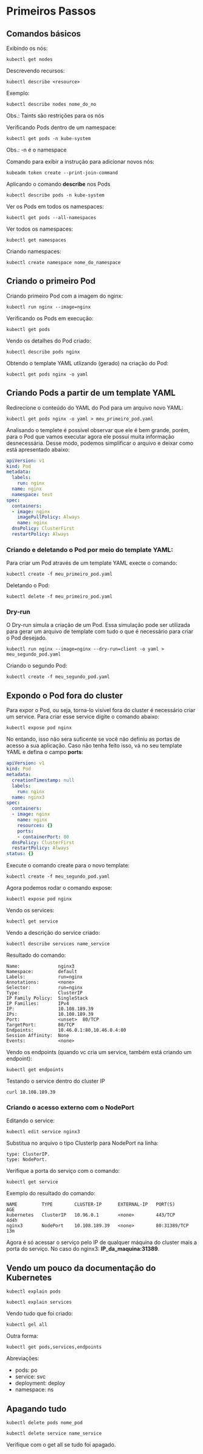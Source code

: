 # Primeiros Passos

## Comandos básicos

Exibindo os nós:
~~~shell
kubectl get nodes
~~~

Descrevendo recursos:
~~~shell
kubectl describe <resource>
~~~

Exemplo:

~~~shell
kubectl describe nodes nome_do_no
~~~

Obs.: Taints são restrições para os nós

Verificando Pods dentro de um namespace:
~~~shell
kubectl get pods -n kube-system
~~~

Obs.: -n é o namespace

Comando para exibir a instrução para adicionar novos nós:

~~~shell
kubeadm token create --print-join-command
~~~

Aplicando o comando **describe** nos Pods

~~~shell
kubectl describe pods -n kube-system
~~~

Ver os Pods em todos os namespaces:

~~~shell
kubectl get pods --all-namespaces
~~~

Ver todos os namespaces:

~~~shell
kubectl get namespaces
~~~

Criando namespaces:

~~~shell
kubectl create namespace nome_do_namespace
~~~

## Criando o primeiro Pod

Criando primeiro Pod com a imagem do nginx:
~~~shell
kubectl run nginx --image=nginx
~~~

Verificando os Pods em execução:

~~~shell
kubectl get pods
~~~

Vendo os detalhes do Pod criado:

~~~shell
kubectl describe pods nginx
~~~

Obtendo o template YAML utlizando (gerado) na criação do Pod:

~~~shell
kubectl get pods nginx -o yaml
~~~

## Criando Pods a partir de um template YAML

Redirecione o conteúdo do YAML do Pod para um arquivo novo YAML:

~~~shell
kubectl get pods nginx -o yaml > meu_primeiro_pod.yaml
~~~

Analisando o templete é possível observar que ele é bem grande, porém, para o Pod que vamos executar agora ele possuí muita informação desnecessária. Desse modo, podemos simplificar o arquivo e deixar como está apresentado abaixo:

~~~yaml
apiVersion: v1
kind: Pod
metadata:
  labels:
    run: nginx
  name: nginx
  namespace: test
spec:
  containers:
  - image: nginx
    imagePullPolicy: Always
    name: nginx
  dnsPolicy: ClusterFirst
  restartPolicy: Always
~~~

### Criando e deletando o Pod por meio do template YAML:

Para criar um Pod através de um template YAML execte o comando:

~~~shell
kubectl create -f meu_primeiro_pod.yaml
~~~

Deletando o Pod:

~~~shell
kubectl delete -f meu_primeiro_pod.yaml
~~~

### Dry-run

O Dry-run simula a criação de um Pod. Essa simulação pode ser utilizada para gerar um arquivo de template com tudo o que é necessário para criar o Pod desejado.

~~~shell
kubectl run nginx --image=nginx --dry-run=client -o yaml > meu_segundo_pod.yaml
~~~

Criando o segundo Pod:

~~~shell
kubectl create -f meu_segundo_pod.yaml
~~~

## Expondo o Pod fora do cluster

Para expor o Pod, ou seja, torna-lo visível fora do cluster é necessário criar um service. Para criar esse service digite o comando abaixo:

~~~shell
kubectl expose pod nginx
~~~

No entando, isso não sera suficente se você não definiu as portas de acesso a sua aplicação. Caso não tenha feito isso, vá no seu template YAML e defina o campo **ports**:

~~~yaml
apiVersion: v1
kind: Pod
metadata:
  creationTimestamp: null
  labels:
    run: nginx
  name: nginx3
spec:
  containers:
  - image: nginx
    name: nginx
    resources: {}
    ports:
    - containerPort: 80
  dnsPolicy: ClusterFirst
  restartPolicy: Always
status: {}
~~~

Execute o comando create para o novo template:

~~~shell
kubectl create -f meu_segundo_pod.yaml
~~~

Agora podemos rodar o comando expose:

~~~shell
kubectl expose pod nginx
~~~

Vendo os services:

~~~shell
kubectl get service
~~~

Vendo a descrição do service criado:

~~~shell
kubectl describe services name_service
~~~

Resultado do comando:

~~~shell
Name:              nginx3
Namespace:         default
Labels:            run=nginx
Annotations:       <none>
Selector:          run=nginx
Type:              ClusterIP
IP Family Policy:  SingleStack
IP Families:       IPv4
IP:                10.108.189.39
IPs:               10.108.189.39
Port:              <unset>  80/TCP
TargetPort:        80/TCP
Endpoints:         10.46.0.1:80,10.46.0.4:80
Session Affinity:  None
Events:            <none>
~~~

Vendo os endpoints (quando vc cria um service, também está criando um endpoint):

~~~shell
kubectl get endpoints
~~~


Testando o service dentro do cluster IP

~~~shell
curl 10.108.189.39
~~~

### Criando o acesso externo com o NodePort

Editando o service:

~~~shell
kubectl edit service nginx3
~~~

Substitua no arquivo o tipo ClusterIp para NodePort na linha:

~~~
type: ClusterIP. 
type: NodePort. 
~~~

Verifique a porta do serviço com o comando:

~~~shell
kubectl get service
~~~

Exemplo do resultado do comando:

~~~
NAME         TYPE        CLUSTER-IP      EXTERNAL-IP   PORT(S)        AGE
kubernetes   ClusterIP   10.96.0.1       <none>        443/TCP        4d4h
nginx3       NodePort    10.108.189.39   <none>        80:31389/TCP   13m
~~~

Agora é só acessar o serviço pelo IP de qualquer máquina do cluster mais a porta do serviço. No caso do nginx3: **IP_da_maquina:31389**.

## Vendo um pouco da documentação do Kubernetes

~~~shell
kubectl explain pods
~~~


~~~shell
kubectl explain services
~~~

Vendo tudo que foi criado:

~~~shell
kubectl gel all
~~~

Outra forma:

~~~shell
kubectl get pods,services,endpoints
~~~

Abreviações:
- pods: po
- service: svc
- deployment: deploy
- namespace: ns

## Apagando tudo

~~~shell
kubectl delete pods nome_pod
~~~

~~~shell
kubectl delete service name_service
~~~

Verifique com o get all se tudo foi apagado.


